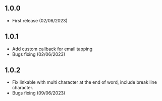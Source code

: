 ## 1.0.0
* First release (02/06/2023)

## 1.0.1
* Add custom callback for email tapping
* Bugs fixing (02/06/2023)

## 1.0.2
* Fix linkable with multi character at the end of word, include break line character.
* Bugs fixing (09/06/2023)